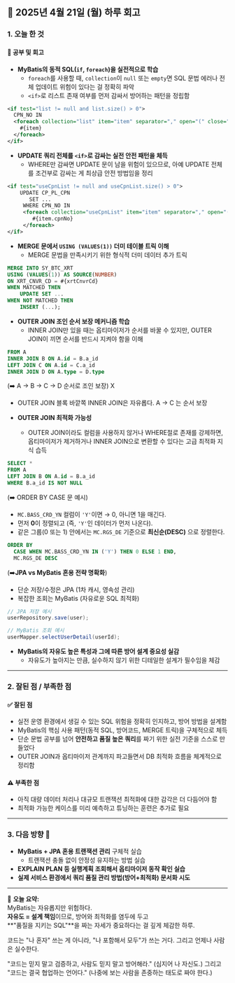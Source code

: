 ## 📅 2025년 4월 21일 (월) 하루 회고

### 1. 오늘 한 것

#### 📘 공부 및 회고
- **MyBatis의 동적 SQL(`if`, `foreach`)을 실전적으로 학습**
  - `foreach`를 사용할 때, `collection`이 `null` 또는 `empty`면 SQL 문법 에러나 전체 업데이트 위험이 있다는 걸 정확히 파악
  - `<if>`로 리스트 존재 여부를 먼저 감싸서 방어하는 패턴을 정립함

```xml
<if test="list != null and list.size() > 0">
  CPN_NO IN
  <foreach collection="list" item="item" separator="," open="(" close=")">
    #{item}
  </foreach>
</if>
```

- **UPDATE 쿼리 전체를 `<if>`로 감싸는 실전 안전 패턴을 체득**
  - WHERE만 감싸면 UPDATE 문이 남을 위험이 있으므로, 아예 UPDATE 전체를 조건부로 감싸는 게 최상급 안전 방법임을 정리

```xml
<if test="useCpnList != null and useCpnList.size() > 0">
    UPDATE CP_PL_CPN
       SET ...
     WHERE CPN_NO IN
     <foreach collection="useCpnList" item="item" separator="," open="(" close=")">
        #{item.cpnNo}
     </foreach>
</if>
```

- **MERGE 문에서 `USING (VALUES(1))` 더미 테이블 트릭 이해**
  - MERGE 문법을 만족시키기 위한 형식적 더미 데이터 추가 트릭

```sql
MERGE INTO SY_BTC_XRT
USING (VALUES(1)) AS SOURCE(NUMBER)
ON XRT_CNVR_CD = #{xrtCnvrCd}
WHEN MATCHED THEN
    UPDATE SET ...
WHEN NOT MATCHED THEN
    INSERT (...);
```

- **OUTER JOIN 조인 순서 보장 메커니즘 학습**
  - INNER JOIN만 있을 때는 옵티마이저가 순서를 바꿀 수 있지만, OUTER JOIN이 끼면 순서를 반드시 지켜야 함을 이해

```sql
FROM A
INNER JOIN B ON A.id = B.a_id
LEFT JOIN C ON A.id = C.a_id
INNER JOIN D ON A.type = D.type
```
(➡️ A → B → C → D 순서로 조인 보장) X
- OUTER JOIN 블록 바깥쪽 INNER JOIN은 자유롭다. A → C 는 순서 보장

- **OUTER JOIN 최적화 가능성**
  - OUTER JOIN이라도 컬럼을 사용하지 않거나 WHERE절로 존재를 강제하면, 옵티마이저가 제거하거나 INNER JOIN으로 변환할 수 있다는 고급 최적화 지식 습득

```sql
SELECT *
FROM A
LEFT JOIN B ON A.id = B.a_id
WHERE B.a_id IS NOT NULL
```


(➡️ ORDER BY CASE 문 예시)
- `MC.BASS_CRD_YN` 컬럼이 `'Y'`이면 → 0, 아니면 1을 매긴다.
- 먼저 **0**이 정렬되고 (즉, `'Y'`인 데이터가 먼저 나온다).
- 같은 그룹(0 또는 1) 안에서는 `MC.RGS_DE` 기준으로 **최신순(DESC)** 으로 정렬한다.
  
```sql
ORDER BY 
  CASE WHEN MC.BASS_CRD_YN IN ('Y') THEN 0 ELSE 1 END,
  MC.RGS_DE DESC
```

(➡️**JPA vs MyBatis 혼용 전략 명확화**)
  - 단순 저장/수정은 JPA (1차 캐시, 영속성 관리)
  - 복잡한 조회는 MyBatis (자유로운 SQL 최적화)
    
```java
// JPA 저장 예시
userRepository.save(user);

// MyBatis 조회 예시
userMapper.selectUserDetail(userId);
```

- **MyBatis의 자유도 높은 특성과 그에 따른 방어 설계 중요성 실감**
  - 자유도가 높아지는 만큼, 실수하지 않기 위한 디테일한 설계가 필수임을 체감

---

### 2. 잘된 점 / 부족한 점

#### ✅ 잘된 점
- 실전 운영 환경에서 생길 수 있는 SQL 위험을 정확히 인지하고, 방어 방법을 설계함
- MyBatis의 핵심 사용 패턴(동적 SQL, 방어코드, MERGE 트릭)을 구체적으로 체득
- 단순 문법 공부를 넘어 **안전하고 품질 높은 쿼리**를 짜기 위한 실전 기준을 스스로 만들었다
- OUTER JOIN과 옵티마이저 관계까지 파고들면서 DB 최적화 흐름을 체계적으로 정리함

#### ⚠️ 부족한 점
- 아직 대량 데이터 처리나 대규모 트랜잭션 최적화에 대한 감각은 더 다듬어야 함
- 최적화 가능한 케이스를 미리 예측하고 튜닝하는 훈련은 추가로 필요

---

### 3. 다음 방향 🎯
- **MyBatis + JPA 혼용 트랜잭션 관리** 구체적 실습
  - 트랜잭션 충돌 없이 안정성 유지하는 방법 실습
- **EXPLAIN PLAN 등 실행계획 조회해서 옵티마이저 동작 확인 실습**
- **실제 서비스 환경에서 쿼리 품질 관리 방법(방어+최적화) 문서화 시도**

---

💬 **오늘 요약:**  
MyBatis는 자유롭지만 위험하다.  
**자유도 = 설계 책임**이므로, 방어와 최적화를 염두에 두고  
**"품질을 지키는 SQL"**을 짜는 자세가 중요하다는 걸 깊게 체감한 하루.

코드는 "나 혼자" 쓰는 게 아니라, "나 포함해서 모두"가 쓰는 거다.
그리고 언제나 사람은 실수한다.

"코드는 믿지 말고 검증하고, 사람도 믿지 말고 방어해라."
(심지어 나 자신도.)
그리고
"코드는 결국 협업하는 언어다."
(나중에 보는 사람을 존중하는 태도로 짜야 한다.)
